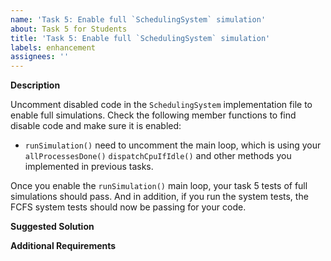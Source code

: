 ```yaml
---
name: 'Task 5: Enable full `SchedulingSystem` simulation'
about: Task 5 for Students
title: 'Task 5: Enable full `SchedulingSystem` simulation'
labels: enhancement
assignees: ''
---
```


**Description**

Uncomment disabled code in the `SchedulingSystem` implementation file to
enable full simulations.  Check the following member functions to find
disable code and make sure it is enabled:

- `runSimulation()`  need to uncomment the main loop, which is using your
  `allProcessesDone()` `dispatchCpuIfIdle()` and other methods you implemented
  in previous tasks.

Once you enable the `runSimulation()` main loop, your task 5 tests of full
simulations should pass.  And in addition, if you run the system tests, the
FCFS system tests should now be passing for your code.

**Suggested Solution**


**Additional Requirements**

